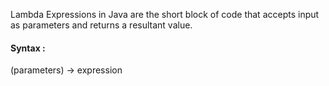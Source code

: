 Lambda Expressions in Java are the short block of code that accepts input as parameters and returns a resultant value.

#### Syntax :
(parameters) -> expression